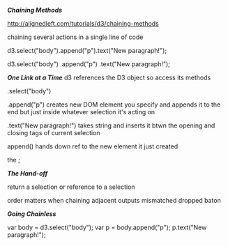 ***Chaining Methods***

http://alignedleft.com/tutorials/d3/chaining-methods

chaining several actions in a single line of code

d3.select("body").append("p").text("New paragraph!");

d3.select("body")
	.append("p")
	.text("New paragraph!");

***One Link at a Time***
d3 references the D3 object so access its methods

.select("body")

.append("p")
creates new DOM element you specify and appends it to the end but just inside whatever selection it's acting on

.text("New paragraph!") takes string and inserts it btwn the opening and closing tags of current selection

append() hands down ref to the new element it just created

the ;


***The Hand-off***

return a selection or reference to a selection

order matters when chaining
adjacent outputs mismatched dropped baton

***Going Chainless***


var body = d3.select("body");
var p = body.append("p");
p.text("New paragraph!");


